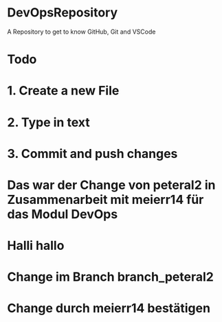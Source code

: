 # DevOpsRepository
A Repository to get to know GitHub, Git and VSCode

# Todo
# 1. Create a new File
# 2. Type in text
# 3. Commit and push changes



# Das war der Change von peteral2 in Zusammenarbeit mit meierr14 für das Modul DevOps

# Halli hallo

# Change im Branch branch_peteral2
# Change durch meierr14 bestätigen